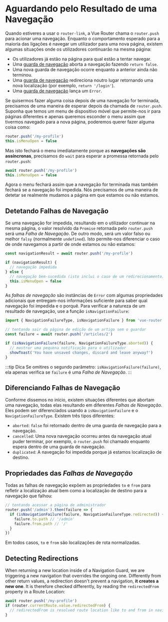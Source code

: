 # Aguardando pelo Resultado de uma Navegação

<VueSchoolLink
  href="https://vueschool.io/lessons/vue-router-4-detecting-navigation-failures"
  title="Aprenda como detetar falhas de navegação"
/>

Quando estiveres a usar o `router-link`, a Vue Router chama o `router.push` para acionar uma navegação. Enquanto o comportamento esperado para a maioria das ligações é navegar um utilizador para uma nova página, existem algumas situações onde os utilizadores continuarão na mesma página:

- Os utilizadores já estão na página para qual estão a tentar navegar.
- Uma [guarda de navegação](./navigation-guards.md) aborta a navegação fazendo `return false`.
- Uma nova guarda de navegação ocorre enquanto a anterior ainda não terminou.
- Uma [guarda de navegação](./navigation-guards.md) redireciona noutro lugar retornando uma nova localização (por exemplo, `return '/login'`).
- Uma [guarda de navegação](./navigation-guards.md) lança um `Error`.

Se quisermos fazer alguma coisa depois de uma navegação for terminada, precisamos de uma maneira de esperar depois da chamada de `router.push`. Suponha que temos um menu de dispositivo móvel que permite-nos ir para páginas diferentes e apenas queremos esconder o menu assim que tivermos navegado para a nova página, poderemos querer fazer alguma coisa como:

```js
router.push('/my-profile')
this.isMenuOpen = false
```

Mas isto fechará o menu imediatamente porque as **navegações são assíncronas**, precisamos do `wait` para esperar a promessa retornada pelo `router.push`:

```js
await router.push('/my-profile')
this.isMenuOpen = false
```

Agora o menu fechará assim que a navegação for terminada mas também fechará se a navegação foi impedida. Nós precisamos de uma maneira de detetar se realmente mudamos a página em que estamos ou não estamos.

## Detetando Falhas de Navegação

Se uma navegação for impedida, resultando em o utilizador continuar na mesma página, o valor resolvido da `Promise` retornada pelo `router.push` será uma _Falha de Navegação_. De outro modo, será um valor falso ou melhor `falsy` (normalmente `undefined`). Isto permite-nos diferenciar o caso de onde navegamos a partir de onde estamos ou não estamos:

```js
const navigationResult = await router.push('/my-profile')

if (navigationResult) {
  // navegação impedida
} else {
  // navegação bem-sucedida (isto inclui o caso de um redirecionamento)
  this.isMenuOpen = false
}
```

As _falhas de navegação_ são instâncias de `Error` com algumas propriedades adicionais que entregam-nos informações suficiente para saber qual navegação foi impedida e o porquê. Para verificar a natureza de um resultado de navegação, use a função `isNavigationFailure`:

```js
import { NavigationFailureType, isNavigationFailure } from 'vue-router'

// tentando sair da página de edição de um artigo sem o guardar
const failure = await router.push('/articles/2')

if (isNavigationFailure(failure, NavigationFailureType.aborted)) {
  // mostrar uma pequena notificação para o utilizador
  showToast('You have unsaved changes, discard and leave anyway?')
}
```

:::tip Dica
Se omitires o segundo parâmetro: `isNavigationFailure(failure)`, ela apenas verifica se `failure` é uma _Falha de Navegação_.
:::

## Diferenciando Falhas de Navegação

Conforme dissemos no início, existem situações diferentes que abortam uma navegação, todas elas resultando em diferentes _Falhas de Navegação_. Eles podem ser diferenciados usando a `isNavigationFailure` e o `NavigationFailureType`. Existem três tipos diferentes:

- `aborted`: `false` foi retornado dentro de uma guarda de navegação para a navegação.
- `cancelled`: Uma nova navegação ocorreu antes da navegação atual puder terminar, por exemplo, o `router.push` foi chamado enquanto espera dentro de uma guarda de navegação.
- `duplicated`: A navegação foi impedida porque já estamos localização de destino.

## Propriedades das _Falhas de Navegação_

Todas as falhas de navegação expõem as propriedades `to` e `from` para refletir a localização atual bem como a localização de destino para a navegação que falhou:

```js
// tentando acessar a página de administrador
router.push('/admin').then(failure => {
  if (isNavigationFailure(failure, NavigationFailureType.redirected)) {
    failure.to.path // '/admin'
    failure.from.path // '/'
  }
})
```

Em todos casos, `to` e `from` são localizações de rota normalizadas.

## Detecting Redirections

When returning a new location inside of a Navigation Guard, we are triggering a new navigation that overrides the ongoing one. Differently from other return values, a redirection doesn't prevent a navigation, **it creates a new one**. It is therefore checked differently, by reading the `redirectedFrom` property in a Route Location:

```js
await router.push('/my-profile')
if (router.currentRoute.value.redirectedFrom) {
  // redirectedFrom is resolved route location like to and from in navigation guards
}
```
